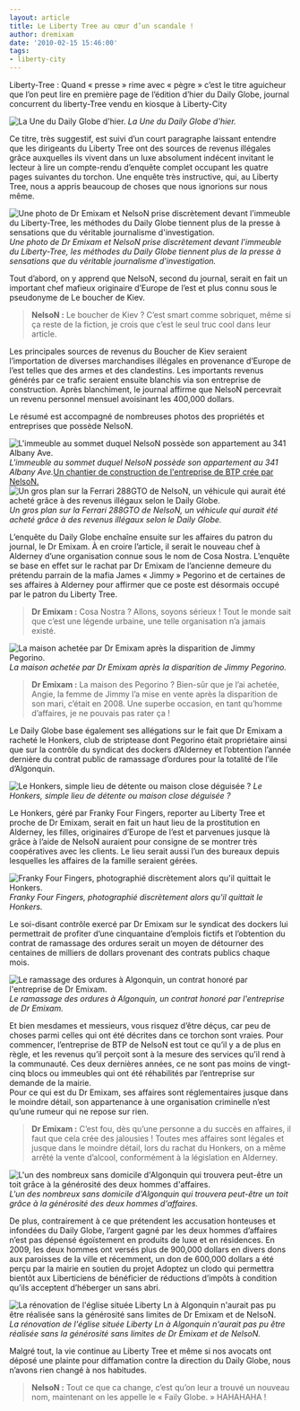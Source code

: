 ```yaml
---
layout: article
title: Le Liberty Tree au cœur d’un scandale !
author: dremixam
date: '2010-02-15 15:46:00'
tags:
- liberty-city
---
```


Liberty-Tree : Quand « presse » rime avec « pègre » c’est le titre aguicheur que l’on peut lire en première page de l’édition d’hier du Daily Globe, journal concurrent du liberty-Tree vendu en kiosque à Liberty-City

![La Une du Daily Globe d'hier.](/content/images/2007/06/Daily-globe1.png)
_La Une du Daily Globe d'hier._

Ce titre, très suggestif, est suivi d’un court paragraphe laissant entendre que les dirigeants du Liberty Tree ont des sources de revenus illégales grâce auxquelles ils vivent dans un luxe absolument indécent invitant le lecteur à lire un compte-rendu d’enquête complet occupant les quatre pages suivantes du torchon. Une enquête très instructive, qui, au Liberty Tree, nous a appris beaucoup de choses que nous ignorions sur nous même.

![Une photo de Dr Emixam et NelsoN prise discrètement devant l'immeuble du Liberty-Tree, les méthodes du Daily Globe tiennent plus de la presse à sensations que du véritable journalisme d'investigation.](/content/images/2007/06/GTAIV-2010-02-12-11-25-26-31.jpg)
_Une photo de Dr Emixam et NelsoN prise discrètement devant l'immeuble du Liberty-Tree, les méthodes du Daily Globe tiennent plus de la presse à sensations que du véritable journalisme d'investigation._

Tout d’abord, on y apprend que NelsoN, second du journal, serait en fait un important chef mafieux originaire d’Europe de l’est et plus connu sous le pseudonyme de Le boucher de Kiev.

> **NelsoN :** Le boucher de Kiev ? C’est smart comme sobriquet, même si ça reste de la fiction, je crois que c’est le seul truc cool dans leur article.

Les principales sources de revenus du Boucher de Kiev seraient l’importation de diverses marchandises illégales en provenance d’Europe de l’est telles que des armes et des clandestins. Les importants revenus générés par ce trafic seraient ensuite blanchis via son entreprise de construction. Après blanchiment, le journal affirme que NelsoN percevrait un revenu personnel mensuel avoisinant les 400,000 dollars.

Le résumé est accompagné de nombreuses photos des propriétés et entreprises que possède NelsoN.

![L'immeuble au sommet duquel NelsoN possède son appartement au 341 Albany Ave.](/content/images/2007/06/100213144244.jpg)
_L'immeuble au sommet duquel NelsoN possède son appartement au 341 Albany Ave._[Un chantier de construction de l'entreprise de BTP crée par NelsoN.](/content/images/2007/06/100213080447.jpg)
![Un gros plan sur la Ferrari 288GTO de NelsoN, un véhicule qui aurait été acheté grâce à des revenus illégaux selon le Daily Globe.](/content/images/2007/06/100213080511.jpg)
_Un gros plan sur la Ferrari 288GTO de NelsoN, un véhicule qui aurait été acheté grâce à des revenus illégaux selon le Daily Globe._

L’enquête du Daily Globe enchaîne ensuite sur les affaires du patron du journal, le Dr Emixam. À en croire l’article, il serait le nouveau chef à Alderney d’une organisation connue sous le nom de Cosa Nostra. L’enquête se base en effet sur le rachat par Dr Emixam de l’ancienne demeure du prétendu parrain de la mafia James « Jimmy » Pegorino et de certaines de ses affaires à Alderney pour affirmer que ce poste est désormais occupé par le patron du Liberty Tree.

> **Dr Emixam :** Cosa Nostra ? Allons, soyons sérieux ! Tout le monde sait que c’est une légende urbaine, une telle organisation n’a jamais existé.

![La maison achetée par Dr Emixam après la disparition de Jimmy Pegorino.](/content/images/2007/06/maison.jpg)
_La maison achetée par Dr Emixam après la disparition de Jimmy Pegorino._

> **Dr Emixam :** La maison des Pegorino ? Bien-sûr que je l’ai achetée, Angie, la femme de Jimmy l’a mise en vente après la disparition de son mari, c’était en 2008. Une superbe occasion, en tant qu’homme d’affaires, je ne pouvais pas rater ça !

Le Daily Globe base également ses allégations sur le fait que Dr Emixam a racheté le Honkers, club de striptease dont Pegorino était propriétaire ainsi que sur la contrôle du syndicat des dockers d’Alderney et l’obtention l’année dernière du contrat public de ramassage d’ordures pour la totalité de l’ile d’Algonquin.

![Le Honkers, simple lieu de détente ou maison close déguisée ?](/content/images/2007/06/honkers-dehors.jpg)
_Le Honkers, simple lieu de détente ou maison close déguisée ?_

Le Honkers, géré par Franky Four Fingers, reporter au Liberty Tree et proche de Dr Emixam, serait en fait un haut lieu de la prostitution en Alderney, les filles, originaires d’Europe de l’est et parvenues jusque là grâce à l’aide de NelsoN auraient pour consigne de se montrer très coopératives avec les clients. Le lieu serait aussi l’un des bureaux depuis lesquelles les affaires de la famille seraient gérées.

![Franky Four Fingers, photographié discrètement alors qu'il quittait le Honkers.](/content/images/2007/06/GTAIV-2010-02-14-02-08-39-17.jpg)
_Franky Four Fingers, photographié discrètement alors qu'il quittait le Honkers._

Le soi-disant contrôle exercé par Dr Emixam sur le syndicat des dockers lui permettrait de profiter d’une cinquantaine d’emplois fictifs et l’obtention du contrat de ramassage des ordures serait un moyen de détourner des centaines de milliers de dollars provenant des contrats publics chaque mois.

![Le ramassage des ordures à Algonquin, un contrat honoré par l'entreprise de Dr Emixam.](/content/images/2007/06/waste-managment-biz-2.jpg)
_Le ramassage des ordures à Algonquin, un contrat honoré par l'entreprise de Dr Emixam._

Et bien mesdames et messieurs, vous risquez d’être déçus, car peu de choses parmi celles qui ont été décrites dans ce torchon sont vraies. Pour commencer, l’entreprise de BTP de NelsoN est tout ce qu’il y a de plus en règle, et les revenus qu’il perçoit sont à la mesure des services qu’il rend à la communauté. Ces deux dernières années, ce ne sont pas moins de vingt-cinq blocs ou immeubles qui ont été réhabilités par l’entreprise sur demande de la mairie.  
Pour ce qui est du Dr Emixam, ses affaires sont réglementaires jusque dans le moindre détail, son appartenance à une organisation criminelle n’est qu’une rumeur qui ne repose sur rien.

> **Dr Emixam :** C’est fou, dès qu’une personne a du succès en affaires, il faut que cela crée des jalousies ! Toutes mes affaires sont légales et jusque dans le moindre détail, lors du rachat du Honkers, on a même arrêté la vente d’alcool, conformément à la législation en Alderney.

![L'un des nombreux sans domicile d'Algonquin qui trouvera peut-être un toit grâce à la générosité des deux hommes d'affaires.](/content/images/2007/06/GTAIV-2010-02-14-02-30-56-74.jpg)
_L'un des nombreux sans domicile d'Algonquin qui trouvera peut-être un toit grâce à la générosité des deux hommes d'affaires._

De plus, contrairement à ce que prétendent les accusation honteuses et infondées du Daily Globe, l’argent gagné par les deux hommes d’affaires n’est pas dépensé égoïstement en produits de luxe et en résidences. En 2009, les deux hommes ont versés plus de 900,000 dollars en divers dons aux paroisses de la ville et récemment, un don de 600,000 dollars a été perçu par la mairie en soutien du projet Adoptez un clodo qui permettra bientôt aux Liberticiens de bénéficier de réductions d’impôts à condition qu’ils acceptent d’héberger un sans abri.

![La rénovation de l'église située Liberty Ln à Algonquin n'aurait pas pu être réalisée sans la générosité sans limites de Dr Emixam et de NelsoN.](/content/images/2007/06/GTAIV-2010-02-14-02-29-41-38.jpg)
_La rénovation de l'église située Liberty Ln à Algonquin n'aurait pas pu être réalisée sans la générosité sans limites de Dr Emixam et de NelsoN._

Malgré tout, la vie continue au Liberty Tree et même si nos avocats ont déposé une plainte pour diffamation contre la direction du Daily Globe, nous n’avons rien changé à nos habitudes.

> **NelsoN :** Tout ce que ca change, c’est qu’on leur a trouvé un nouveau nom, maintenant on les appelle le « Faily Globe. » HAHAHAHA !